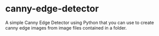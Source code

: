 # canny-edge-detector
A simple Canny Edge Detector using Python that you can use to create canny edge images from image files contained in a folder.
